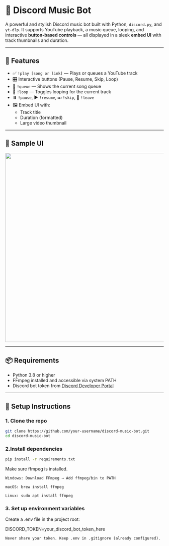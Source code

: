 # 🎵 Discord Music Bot

A powerful and stylish Discord music bot built with Python, `discord.py`, and `yt-dlp`. It supports YouTube playback, a music queue, looping, and interactive **button-based controls** — all displayed in a sleek **embed UI** with track thumbnails and duration.

---

## 🚀 Features

- ✅ `!play [song or link]` — Plays or queues a YouTube track
- 🎛️ Interactive buttons (Pause, Resume, Skip, Loop)
- 📜 `!queue` — Shows the current song queue
- 🔁 `!loop` — Toggles looping for the current track
- ⏸️ `!pause`, ▶️ `!resume`, ⏭ `!skip`, 👋 `!leave`
- 🖼️ Embed UI with:
  - Track title
  - Duration (formatted)
  - Large video thumbnail

---

## 📸 Sample UI

<img src="https://user-images.githubusercontent.com/your-screenshot.png" width="600">

---

## 📦 Requirements

- Python 3.8 or higher
- FFmpeg installed and accessible via system PATH
- Discord bot token from [Discord Developer Portal](https://discord.com/developers/applications)

---

## 🧠 Setup Instructions

### 1. Clone the repo

```bash
git clone https://github.com/your-username/discord-music-bot.git
cd discord-music-bot
```
### 2.Install dependencies
```bash
pip install -r requirements.txt
```
Make sure ffmpeg is installed.

    Windows: Download FFmpeg → Add ffmpeg/bin to PATH

    macOS: brew install ffmpeg

    Linux: sudo apt install ffmpeg

### 3. Set up environment variables

Create a .env file in the project root:

DISCORD_TOKEN=your_discord_bot_token_here

    Never share your token. Keep .env in .gitignore (already configured).

